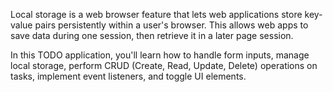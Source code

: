 Local storage is a web browser feature that lets web applications store key-value pairs persistently within a user's browser. This allows web apps to save data during one session, then retrieve it in a later page session.

In this TODO application, you'll learn how to handle form inputs, manage local storage, perform CRUD (Create, Read, Update, Delete) operations on tasks, implement event listeners, and toggle UI elements.